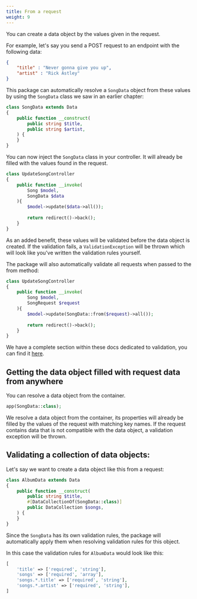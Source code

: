 ```yaml
---
title: From a request
weight: 9
---
```


You can create a data object by the values given in the request.

For example, let's say you send a POST request to an endpoint with the following data:

```json
{
    "title" : "Never gonna give you up",
    "artist" : "Rick Astley"
}
```

This package can automatically resolve a `SongData` object from these values by using the `SongData` class we saw in an
earlier chapter:

```php
class SongData extends Data
{
    public function __construct(
        public string $title,
        public string $artist,
    ) {
    }
}
```

You can now inject the `SongData` class in your controller. It will already be filled with the values found in the
request.

```php
class UpdateSongController
{
    public function __invoke(
        Song $model,
        SongData $data
    ){
        $model->update($data->all());
        
        return redirect()->back();
    }
}
```

As an added benefit, these values will be validated before the data object is created. If the validation fails, a `ValidationException` will be thrown which will look like you've written the validation rules yourself.

The package will also automatically validate all requests when passed to the from method:

```php
class UpdateSongController
{
    public function __invoke(
        Song $model,
        SongRequest $request
    ){
        $model->update(SongData::from($request)->all());
        
        return redirect()->back();
    }
}
```

We have a complete section within these docs dedicated to validation, you can find it [here](/docs/laravel-data/v4/validation/introduction).

## Getting the data object filled with request data from anywhere

You can resolve a data object from the container.

```php
app(SongData::class);
```

We resolve a data object from the container, its properties will already be filled by the values of the request with matching key names.
If the request contains data that is not compatible with the data object, a validation exception will be thrown.


## Validating a collection of data objects:

Let's say we want to create a data object like this from a request:

```php
class AlbumData extends Data
{
    public function __construct(
        public string $title,
        #[DataCollectionOf(SongData::class)]
        public DataCollection $songs,
    ) {
    }
}
```

Since the `SongData` has its own validation rules, the package will automatically apply them when resolving validation
rules for this object.

In this case the validation rules for `AlbumData` would look like this:

```php
[
    'title' => ['required', 'string'],
    'songs' => ['required', 'array'],
    'songs.*.title' => ['required', 'string'],
    'songs.*.artist' => ['required', 'string'],
]
```
